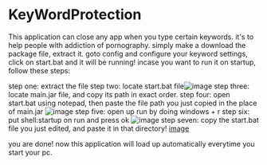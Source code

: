 # KeyWordProtection
This application can close any app when you type certain keywords. it's to help people with addiction of pornography. simply make a download the package file, extract it. goto config and configure your keyword settings, click on start.bat and it will be running! incase you want to run it on startup, follow these steps:

step one: extract the file
step two: locate start.bat 
file![image](https://user-images.githubusercontent.com/90762431/181344405-3684b93b-7dee-40fd-8385-52fc805152da.png)
step three: locate main.jar file, and copy its path in exact order. 
step four: open start.bat using notepad, then paste the file path you just copied in the place of main.jar
![image](https://user-images.githubusercontent.com/90762431/181344972-01c82565-55c5-4fda-bff3-b92fa8606957.png)
step five: open up run by doing windows + r 
step six: put shell:startup on run and press ok 
![image](https://user-images.githubusercontent.com/90762431/181345278-b70dc475-8b6d-47fa-b60c-1e7a470f3ec1.png)
step seven: copy the start.bat file you just edited, and paste it in that directory!
[image](https://user-images.githubusercontent.com/90762431/181345627-00d4f0a9-e890-475f-95e4-bdb4173d6d5d.png)

you are done! now this application will load up automatically everytime you start your pc.
